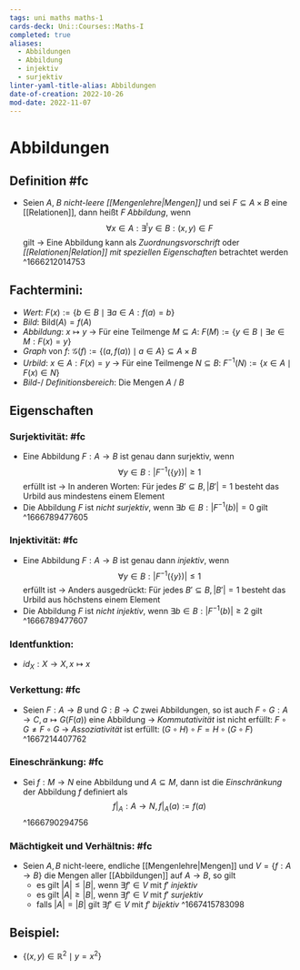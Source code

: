 ```yaml
---
tags: uni maths maths-1
cards-deck: Uni::Courses::Maths-I
completed: true
aliases:
  - Abbildungen
  - Abbildung
  - injektiv
  - surjektiv
linter-yaml-title-alias: Abbildungen
date-of-creation: 2022-10-26
mod-date: 2022-11-07
---
```


# Abbildungen

## Definition #fc
- Seien $A$, $B$ *nicht-leere [[Mengenlehre|Mengen]]* und sei $F\subseteq A\times B$ eine [[Relationen]], dann heißt $F$ *Abbildung*, wenn $$\forall x\in A:\exists^! y\in B:(x,y)\in F$$ gilt
	→ Eine Abbildung kann als *Zuordnungsvorschrift* oder *[[Relationen|Relation]] mit speziellen Eigenschaften* betrachtet werden
^1666212014753

## Fachtermini:
- *Wert*: $F(x):=\{b\in B\mid\exists a\in A:f(a)=b\}$
- *Bild*: $\text{Bild}(A)=f(A)$
- *Abbildung*: $x\mapsto y$
	→ Für eine Teilmenge $M\subseteq A$: $F(M):=\{y\in B\mid\exists e\in M:F(x)=y\}$
- *Graph* von $f$: $\mathcal{G}(f):=\{(a,f(a))\mid a\in A\}\subseteq A\times B$
- *Urbild*: $x\in A:F(x)=y$
	→ Für eine Teilmenge $N\subseteq B$: $F^{-1}(N):=\{x\in A\mid F(x)\in N\}$
- *Bild-*/ *Definitionsbereich*: Die Mengen $A$ / $B$

## Eigenschaften

### Surjektivität: #fc
- Eine Abbildung $F:A\rightarrow B$ ist genau dann surjektiv, wenn $$\forall y\in B:|F^{-1}(\{y\})|\geq 1$$ erfüllt ist
	→ In anderen Worten: Für jedes $B'\subseteq B,|B'|=1$ besteht das Urbild aus mindestens einem Element
- Die Abbildung $F$ ist *nicht surjektiv*, wenn $\exists b\in B:|F^{-1}(b)|=0$ gilt
^1666789477605

### Injektivität: #fc
- Eine Abbildung $F:A\rightarrow B$ ist genau dann *injektiv*, wenn $$\forall y\in B:|F^{-1}(\{y\})|\leq 1$$ erfüllt ist
	→ Anders ausgedrückt: Für jedes $B'\subseteq B,|B'|=1$ besteht das Urbild aus höchstens einem Element
- Die Abbildung $F$ ist *nicht injektiv*, wenn $\exists b\in B:|F^{-1}(b)|\geqslant 2$ gilt
^1666789477607

### Identfunktion:
- $id_X:X\rightarrow X, x\mapsto x$

### Verkettung: #fc
- Seien $F:A\rightarrow B$ und $G:B\rightarrow C$ zwei Abbildungen, so ist auch $F\circ G:A\rightarrow C,a\mapsto G(F(a))$ eine Abbildung
	→ *Kommutativität* ist nicht erfüllt: $F\circ G\neq F\circ G$
	→ *Assoziativität* ist erfüllt: $(G\circ H)\circ F=H\circ(G\circ F)$
^1667214407762

### Eineschränkung: #fc
- Sei $f:M\rightarrow N$ eine Abbildung und $A\subseteq M$, dann ist die *Einschränkung* der Abbildung $f$ definiert als $$f|_A:A\rightarrow N,f|_A(a):=f(a)$$
^1666790294756

### Mächtigkeit und Verhältnis: #fc
- Seien $A,B$ nicht-leere, endliche [[Mengenlehre|Mengen]] und $V=\{f:A\rightarrow B\}$ die Mengen aller [[Abbildungen]] auf $A\rightarrow B,$ so gilt
	- es gilt $|A|\leqslant|B|,$ wenn $\exists f'\in V\text{ mit }f'$ *injektiv*
	- es gilt $|A|\geqslant|B|$, wenn $\exists f'\in V\text{ mit }f'$ *surjektiv*
	- falls $|A| = |B|$ gilt $\exists f'\in V\text{ mit }f'$ *bijektiv*
^1667415783098

## Beispiel:
- $\{(x,y)\in\mathbb{R}^2\mid y=x^2\}$
